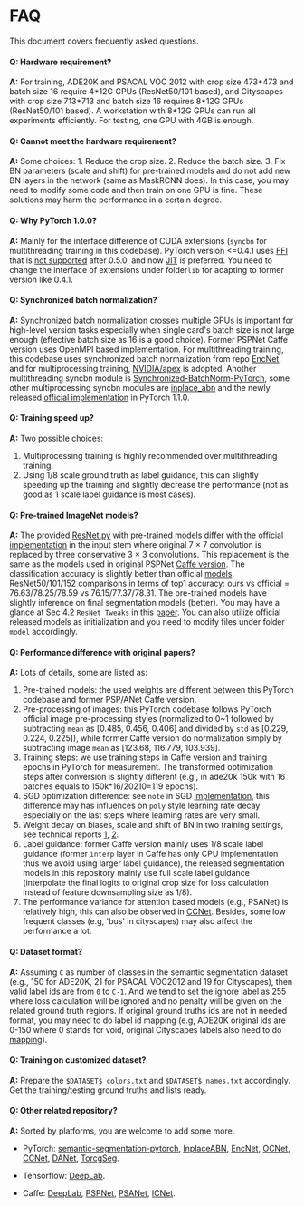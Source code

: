 # FAQ

This document covers frequently asked questions.

#### Q: Hardware requirement?

**A:** For training, ADE20K and PSACAL VOC 2012 with crop size 473\*473 and batch size 16 require 4*12G GPUs (ResNet50/101 based), and Cityscapes with crop size 713\*713 and batch size 16 requires 8\*12G GPUs   (ResNet50/101 based). A workstation with 8\*12G GPUs can run all experiments efficiently. For testing, one GPU with 4GB is enough.

#### Q: Cannot meet the hardware requirement?

**A:** Some choices: 1. Reduce the crop size. 2. Reduce the batch size. 3. Fix BN parameters (scale and shift) for pre-trained models and do not add new BN layers in the network (same as MaskRCNN does). In this case, you may need to modify some code and then train on one GPU is fine. These solutions may harm the performance in a certain degree.

#### Q: Why PyTorch 1.0.0?

**A:** Mainly for the interface difference of CUDA extensions (`syncbn` for multithreading training in this codebase). PyTorch version <=0.4.1 uses [FFI](https://github.com/pytorch/extension-ffi) that is [not supported](https://github.com/pytorch/extension-ffi/issues/19) after 0.5.0, and now [JIT](https://github.com/pytorch/extension-cpp) is preferred. You need to change the interface of extensions under folder`lib` for adapting to former version like 0.4.1.

#### Q: Synchronized batch normalization?

**A:** Synchronized batch normalization crosses multiple GPUs is important for high-level version tasks especially when single card's batch size is not large enough (effective batch size as 16 is a good choice). Former PSPNet Caffe version uses OpenMPI based implementation. For multithreading training, this codebase uses synchronized batch normalization from repo [EncNet](https://github.com/zhanghang1989/PyTorch-Encoding), and for multiprocessing training, [NVIDIA/apex](https://github.com/NVIDIA/apex) is adopted. Another multithreading syncbn module is [Synchronized-BatchNorm-PyTorch](https://github.com/vacancy/Synchronized-BatchNorm-PyTorch),  some other multiprocessing syncbn modules are [inplace_abn](https://github.com/mapillary/inplace_abn) and the newly released [official implementation](https://pytorch.org/docs/master/nn.html#torch.nn.SyncBatchNorm) in PyTorch 1.1.0.

#### Q: Training speed up?

**A:** Two possible choices:

1. Multiprocessing training is highly recommended over multithreading training.
2. Using 1/8 scale ground truth as label guidance, this can slightly speeding up the training and slightly decrease the performance (not as good as 1 scale label guidance is most cases).

#### Q: Pre-trained ImageNet models?

**A:** The provided [ResNet.py](./model/resnet.py) with pre-trained models differ with the official [implementation](https://github.com/hszhao/semseg-dev/blob/master/model/resnet.py) in the input stem where original 7 × 7 convolution is replaced by three conservative 3 × 3 convolutions. This replacement is the same as the models used in original PSPNet [Caffe version](https://github.com/hszhao/PSPNet). The classification accuracy is slightly better than official [models](https://pytorch.org/docs/stable/torchvision/models.html). ResNet50/101/152 comparisons in terms of top1 accuracy: ours vs official = 76.63/78.25/78.59 vs 76.15/77.37/78.31. The pre-trained models have slightly inference on final segmentation models (better). You may have a glance at Sec 4.2 `ResNet Tweaks` in this [paper](https://arxiv.org/pdf/1812.01187.pdf). You can also utilize official released models as initialization and you need to modify files under folder `model` accordingly.

#### Q: Performance difference with original papers?

**A:** Lots of details, some are listed as:

1. Pre-trained models: the used weights are different between this PyTorch codebase and former PSP/ANet Caffe version.
2. Pre-processing of images: this PyTorch codebase follows PyTorch official image pre-processing styles (normalized to 0~1 followed by subtracting `mean` as [0.485, 0.456, 0.406] and divided by `std` as  [0.229, 0.224, 0.225]), while former Caffe version do normalization simply by subtracting image `mean` as [123.68, 116.779, 103.939].
3. Training steps: we use training steps in Caffe version and training epochs in PyTorch for measurement. The transformed optimization steps after conversion is slightly different (e.g., in ade20k 150k with 16 batches equals to 150k*16/20210=119 epochs).
4. SGD optimization difference: see `note` in SGD [implementation](https://pytorch.org/docs/stable/_modules/torch/optim/sgd.html), this difference may has influences on `poly` style learning rate decay especially on the last steps where learning rates are very small.
5. Weight decay on biases, scale and shift of BN in two training settings, see technical reports [1](https://arxiv.org/pdf/1812.01187.pdf), [2](https://arxiv.org/pdf/1807.11205.pdf).
6. Label guidance: former Caffe version mainly uses 1/8 scale label guidance (former `interp` layer in Caffe has only CPU implementation thus we avoid using larger label guidance), the released segmentation models in this repository mainly use full scale label guidance (interpolate the final logits to original crop size for loss calculation instead of feature downsampling size as 1/8).
7. The performance variance for attention based models (e.g., PSANet) is relatively high, this can also be observed in [CCNet](https://github.com/speedinghzl/CCNet). Besides, some low frequent classes (e.g, 'bus' in cityscapes) may also affect the performance a lot.

#### Q: Dataset format?

**A:** Assuming `C` as number of classes in the semantic segmentation dataset (e.g., 150 for ADE20K, 21 for PSACAL VOC2012 and 19 for Cityscapes), then valid label ids are from `0` to `C-1`. And we tend to set the ignore label as 255 where loss calculation will be ignored and no penalty will be given on the related ground truth regions. If original ground truths ids are not in needed format, you may need to do label id mapping (e.g, ADE20K original ids are 0-150 where 0 stands for void, original Cityscapes labels also need to do [mapping](https://github.com/mcordts/cityscapesScripts/blob/master/cityscapesscripts/preparation/createTrainIdLabelImgs.py)).

#### Q: Training on customized dataset?

**A:** Prepare the `$DATASET$_colors.txt` and `$DATASET$_names.txt` accordingly. Get the training/testing ground truths and lists ready.

#### Q: Other related repository?

**A:** Sorted by platforms, you are welcome to add some more.

- PyTorch: [semantic-segmentation-pytorch](https://github.com/CSAILVision/semantic-segmentation-pytorch), [InplaceABN](https://github.com/mapillary/inplace_abn), [EncNet](https://github.com/zhanghang1989/PyTorch-Encoding), [OCNet](https://github.com/PkuRainBow/OCNet.pytorch), [CCNet](https://github.com/speedinghzl/CCNet), [DANet](https://github.com/junfu1115/DANet), [TorcgSeg](https://github.com/ycszen/TorchSeg).

- Tensorflow: [DeepLab](https://github.com/tensorflow/models/tree/master/research/deeplab).

- Caffe: [DeepLab](https://bitbucket.org/deeplab/deeplab-public), [PSPNet](https://github.com/hszhao/PSPNet), [PSANet](https://github.com/hszhao/PSPNet), [ICNet](https://github.com/hszhao/PSPNet).